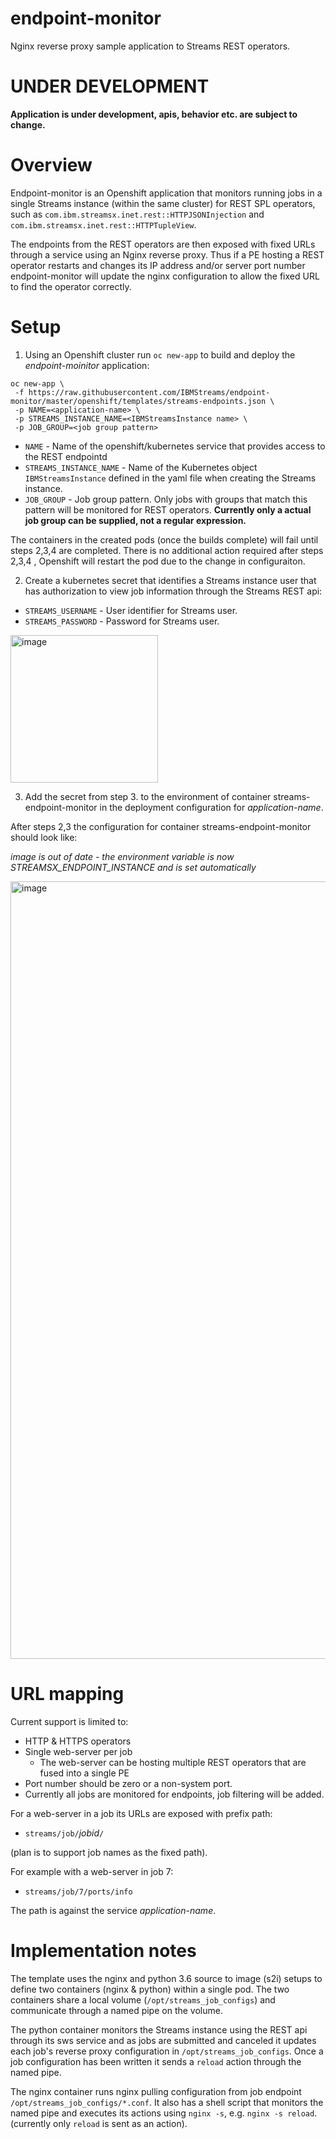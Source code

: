 # endpoint-monitor
Nginx reverse proxy sample application to Streams REST operators.

# UNDER DEVELOPMENT

**Application is under development, apis, behavior etc. are subject to change.**

# Overview

Endpoint-monitor is an Openshift application that monitors running jobs in a single Streams instance (within the same cluster) for REST SPL operators, such as `com.ibm.streamsx.inet.rest::HTTPJSONInjection` and `com.ibm.streamsx.inet.rest::HTTPTupleView`.

The endpoints from the REST operators are then exposed with fixed URLs through a service using an Nginx reverse proxy. Thus if a PE hosting a REST operator restarts and changes its IP address and/or server port number endpoint-monitor will update the nginx configuration to allow the fixed URL to find the operator correctly.

# Setup

1. Using an Openshift cluster run `oc new-app` to build and deploy the *endpoint-moinitor* application:

```
oc new-app \
 -f https://raw.githubusercontent.com/IBMStreams/endpoint-monitor/master/openshift/templates/streams-endpoints.json \
 -p NAME=<application-name> \
 -p STREAMS_INSTANCE_NAME=<IBMStreamsInstance name> \
 -p JOB_GROUP=<job group pattern>
```

* `NAME` - Name of the openshift/kubernetes service that provides access to the REST endpointd
* `STREAMS_INSTANCE_NAME` - Name of the Kubernetes object `IBMStreamsInstance` defined in the yaml file when creating the Streams instance.
* `JOB_GROUP` - Job group pattern. Only jobs with groups that match this pattern will be monitored for REST operators. **Currently only a actual job group can be supplied, not a regular expression.**

The containers in the created pods (once the builds complete) will fail until steps 2,3,4 are completed. There is no additional action required after steps 2,3,4 , Openshift will restart the pod due to the change in configuraiton.

2. Create a kubernetes secret that identifies a Streams instance user that has authorization to view job information through the Streams REST api:

 * `STREAMS_USERNAME` - User identifier for Streams user.
 * `STREAMS_PASSWORD` - Password for Streams user.
 
 <img width="236" alt="image" src="https://user-images.githubusercontent.com/3769612/64719622-7d516e80-d47d-11e9-9cb3-c90bc4406de5.png">

3. Add the secret from step 3. to the environment of container streams-endpoint-monitor in the deployment configuration for *application-name*.

After steps 2,3 the configuration for container streams-endpoint-monitor should look like:

_image is out of date - the environment variable is now STREAMSX_ENDPOINT_INSTANCE and is set automatically_

<img width="1244" alt="image" src="https://user-images.githubusercontent.com/3769612/64719577-5e52dc80-d47d-11e9-97d3-cada3f817525.png">

# URL mapping

Current support is limited to:

 * HTTP & HTTPS operators
 * Single web-server per job
     * The web-server can be hosting multiple REST operators that are fused into a single PE
 * Port number should be zero or a non-system port.
 * Currently all jobs are monitored for endpoints, job filtering will be added.

For a web-server in a job its URLs are exposed with prefix path:

 * `streams/job/`*jobid*`/`
 
 (plan is to support job names as the fixed path).
 
 For example with a web-server in job 7:
 
 * `streams/job/7/ports/info`
 
 The path is against the service *application-name*.

# Implementation notes

The template uses the nginx and python 3.6 source to image (s2i) setups to define two containers (nginx & python) within a single pod. The two containers share a local volume (`/opt/streams_job_configs`) and communicate through a named pipe on the volume.

The python container monitors the Streams instance using the REST api through its sws service and as jobs are submitted and canceled it updates each job's reverse proxy configuration in `/opt/streams_job_configs`. Once a job configuration has been written it sends a `reload` action through the named pipe.

The nginx container runs nginx pulling configuration from job endpoint `/opt/streams_job_configs/*.conf`. It also has a shell script that monitors the named pipe and executes its actions using `nginx -s`, e.g. `nginx -s reload`. (currently only `reload` is sent as an action).
